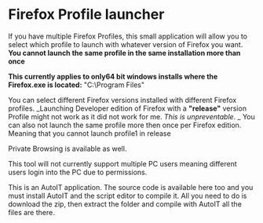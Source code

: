 # Firefox Profile launcher
If you have multiple Firefox Profiles, this small application will allow you to select which profile to launch with whatever version of Firefox you want. __You cannot launch the same profile in the same installation more than once__

__This currently applies to only64 bit windows installs where the Firefox.exe is located:__
"C:\Program Files\"

You can select different Firefox versions installed with different Firefox profiles. _Launching Developer edition of Firefox with a __"release"__ version Profile might not work as it did not work for me. _This is unpreventable_. _ You can also not launch the same profile more then once per Firefox edition. Meaning that you cannot launch profile1 in release 

Private Browsing is available as well.

This tool will not currently support multiple PC users meaning different users login into the PC due to permissions.

This is an AutoIT application. The source code is available here too and you must install AutoIT and the script editor to compile it. All you need to do is download the zip, then extract the folder and compile with AutoIT all the files are there.
